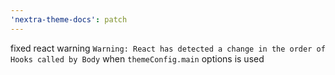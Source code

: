 ```yaml
---
'nextra-theme-docs': patch
---
```


fixed react warning `Warning: React has detected a change in the order of Hooks called by Body` when `themeConfig.main` options is used
